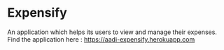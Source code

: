 # Expensify
An application which helps its users to view and manage their expenses. Find the application here : https://aadi-expensify.herokuapp.com
